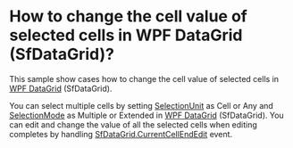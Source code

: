 # How to change the cell value of selected cells in WPF DataGrid (SfDataGrid)?

This sample show cases how to change the cell value of selected cells in [WPF DataGrid](https://www.syncfusion.com/wpf-ui-controls/datagrid) (SfDataGrid).

You can select multiple cells by setting [SelectionUnit](https://help.syncfusion.com/cr/wpf/Syncfusion.UI.Xaml.Grid.SfDataGrid.html#Syncfusion_UI_Xaml_Grid_SfDataGrid_SelectionUnit) as Cell or Any and [SelectionMode](https://help.syncfusion.com/cr/wpf/Syncfusion.UI.Xaml.Grid.SfGridBase.html#Syncfusion_UI_Xaml_Grid_SfGridBase_SelectionMode) as Multiple or Extended in [WPF DataGrid](https://www.syncfusion.com/wpf-ui-controls/datagrid) (SfDataGrid). You can edit and change the value of all the selected cells when editing completes by handling [SfDataGrid.CurrentCellEndEdit](https://help.syncfusion.com/cr/wpf/Syncfusion.UI.Xaml.Grid.SfDataGrid.html#Syncfusion_UI_Xaml_Grid_SfDataGrid_CurrentCellEndEdit) event.
